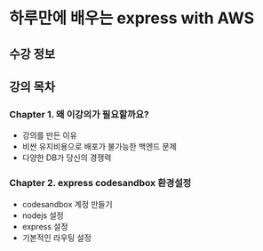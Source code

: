 # 하루만에 배우는 express with AWS

## 수강 정보

## 강의 목차

### Chapter 1. 왜 이강의가 필요할까요?

- 강의를 만든 이유
- 비싼 유지비용으로 배포가 불가능한 백엔드 문제
- 다양한 DB가 당신의 경쟁력

### Chapter 2. express codesandbox 환경설정

- codesandbox 계정 만들기
- nodejs 설정
- express 설정
- 기본적인 라우팅 설정

